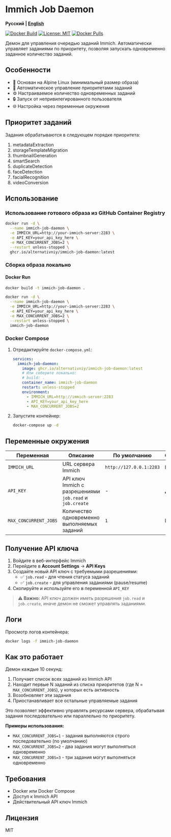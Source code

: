 # Immich Job Daemon

**Русский | [English](README.en.md)**

[![Docker Build](https://github.com/alternativniy/immich-job-daemon/actions/workflows/docker-build.yml/badge.svg)](https://github.com/alternativniy/immich-job-daemon/actions/workflows/docker-build.yml)
[![License: MIT](https://img.shields.io/badge/License-MIT-yellow.svg)](https://opensource.org/licenses/MIT)
[![Docker Pulls](https://img.shields.io/docker/pulls/alternativniy/immich-job-daemon)](https://github.com/alternativniy/immich-job-daemon/pkgs/container/immich-job-daemon)

Демон для управления очередью заданий Immich. Автоматически управляет заданиями по приоритету, позволяя запускать одновременно заданное количество заданий.

## Особенности

- 🐧 Основан на Alpine Linux (минимальный размер образа)
- 🔄 Автоматическое управление приоритетами заданий
- ⚙️ Настраиваемое количество одновременных заданий
- 🔒 Запуск от непривилегированного пользователя
- 🌐 Настройка через переменные окружения

## Приоритет заданий

Задания обрабатываются в следующем порядке приоритета:

1. metadataExtraction
2. storageTemplateMigration
3. thumbnailGeneration
4. smartSearch
5. duplicateDetection
6. faceDetection
7. facialRecognition
8. videoConversion

## Использование

### Использование готового образа из GitHub Container Registry

```bash
docker run -d \
  --name immich-job-daemon \
  -e IMMICH_URL=http://your-immich-server:2283 \
  -e API_KEY=your_api_key_here \
  -e MAX_CONCURRENT_JOBS=2 \
  --restart unless-stopped \
  ghcr.io/alternativniy/immich-job-daemon:latest
```

### Сборка образа локально

#### Docker Run

```bash
docker build -t immich-job-daemon .

docker run -d \
  --name immich-job-daemon \
  -e IMMICH_URL=http://your-immich-server:2283 \
  -e API_KEY=your_api_key_here \
  -e MAX_CONCURRENT_JOBS=2 \
  --restart unless-stopped \
  immich-job-daemon
```

### Docker Compose

1. Отредактируйте `docker-compose.yml`:
   ```yaml
   services:
     immich-job-daemon:
       image: ghcr.io/alternativniy/immich-job-daemon:latest
       # Или соберите локально:
       # build: .
       container_name: immich-job-daemon
       restart: unless-stopped
       environment:
         - IMMICH_URL=http://immich-server:2283
         - API_KEY=your_api_key_here
         - MAX_CONCURRENT_JOBS=2
   ```

2. Запустите контейнер:
   ```bash
   docker-compose up -d
   ```

## Переменные окружения

| Переменная | Описание | По умолчанию | Обязательная |
|-----------|----------|--------------|--------------|
| `IMMICH_URL` | URL сервера Immich | `http://127.0.0.1:2283` | Нет |
| `API_KEY` | API ключ Immich с разрешениями `job.read` и `job.create` | - | **Да** |
| `MAX_CONCURRENT_JOBS` | Количество одновременно выполняемых заданий | `1` | Нет |

## Получение API ключа

1. Войдите в веб-интерфейс Immich
2. Перейдите в **Account Settings** → **API Keys**
3. Создайте новый API ключ с требуемыми разрешениями:
   - ✅ `job.read` - для чтения статуса заданий
   - ✅ `job.create` - для управления заданиями (pause/resume)
4. Скопируйте и используйте его в переменной `API_KEY`

> **⚠️ Важно:** API ключ должен иметь разрешения `job.read` и `job.create`, иначе демон не сможет управлять заданиями.

## Логи

Просмотр логов контейнера:

```bash
docker logs -f immich-job-daemon
```

## Как это работает

Демон каждые 10 секунд:

1. Получает список всех заданий из Immich API
2. Находит первые N заданий из списка приоритетов (где N = `MAX_CONCURRENT_JOBS`), у которых есть активность
3. Возобновляет эти задания
4. Приостанавливает все остальные управляемые задания

Это позволяет эффективно управлять ресурсами сервера, обрабатывая задания последовательно или параллельно по приоритету.

**Примеры использования:**
- `MAX_CONCURRENT_JOBS=1` - задания выполняются строго последовательно (по умолчанию)
- `MAX_CONCURRENT_JOBS=2` - два задания могут выполняться одновременно
- `MAX_CONCURRENT_JOBS=3` - три задания могут выполняться одновременно

## Требования

- Docker или Docker Compose
- Доступ к Immich API
- Действительный API ключ Immich

## Лицензия

MIT
